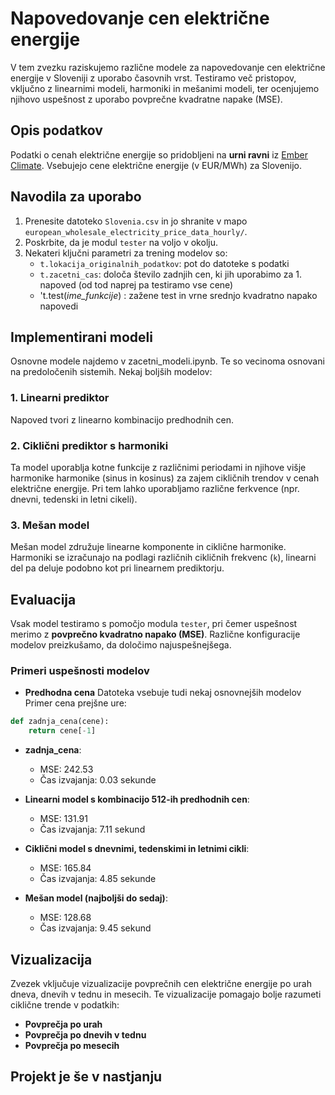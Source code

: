 # Napovedovanje cen električne energije

V tem zvezku raziskujemo različne modele za napovedovanje cen električne energije v Sloveniji z uporabo časovnih vrst. Testiramo več pristopov, vključno z linearnimi modeli, harmoniki in mešanimi modeli, ter ocenjujemo njihovo uspešnost z uporabo povprečne kvadratne napake (MSE).

## Opis podatkov

Podatki o cenah električne energije so pridobljeni na **urni ravni** iz [Ember Climate](https://ember-climate.org/data-catalogue/european-wholesale-electricity-price-data/). Vsebujejo cene električne energije (v EUR/MWh) za Slovenijo.

## Navodila za uporabo

1. Prenesite datoteko `Slovenia.csv` in jo shranite v mapo `european_wholesale_electricity_price_data_hourly/`.
2. Poskrbite, da je modul `tester` na voljo v okolju.
3. Nekateri ključni parametri za trening modelov so:
   - `t.lokacija_originalnih_podatkov`: pot do datoteke s podatki
   - `t.zacetni_cas`: določa število zadnjih cen, ki jih uporabimo za 1. napoved (od tod naprej pa testiramo vse cene)
   - 't.test(*ime_funkcije*) : zažene test in vrne srednjo kvadratno napako napovedi

## Implementirani modeli

Osnovne modele najdemo v zacetni_modeli.ipynb. Te so vecinoma osnovani na predoločenih sistemih. Nekaj boljših modelov:

### 1. Linearni prediktor
Napoved tvori z linearno kombinacijo predhodnih cen.

### 2. Ciklični prediktor s harmoniki
Ta model uporablja kotne funkcije z različnimi periodami in njihove višje harmonike harmonike (sinus in kosinus) za zajem cikličnih trendov v cenah električne energije. Pri tem lahko uporabljamo različne ferkvence (npr. dnevni, tedenski in letni cikeli).

### 3. Mešan model
Mešan model združuje linearne komponente in ciklične harmonike. Harmoniki se izračunajo na podlagi različnih cikličnih frekvenc (`k`), linearni del pa deluje podobno kot pri linearnem prediktorju.

## Evaluacija

Vsak model testiramo s pomočjo modula `tester`, pri čemer uspešnost merimo z **povprečno kvadratno napako (MSE)**. Različne konfiguracije modelov preizkušamo, da določimo najuspešnejšega.

### Primeri uspešnosti modelov

- **Predhodna cena**
Datoteka vsebuje tudi nekaj osnovnejših modelov Primer cena prejšne ure:

```python
def zadnja_cena(cene):
    return cene[-1]
```

- **zadnja_cena**:
  - MSE: 242.53
  - Čas izvajanja: 0.03 sekunde


- **Linearni model s kombinacijo 512-ih predhodnih cen**: 
  - MSE: 131.91
  - Čas izvajanja: 7.11 sekund

- **Ciklični model s dnevnimi, tedenskimi in letnimi cikli**: 
  - MSE: 165.84
  - Čas izvajanja: 4.85 sekunde

- **Mešan model (najboljši do sedaj)**: 
  - MSE: 128.68
  - Čas izvajanja: 9.45 sekund


## Vizualizacija

Zvezek vključuje vizualizacije povprečnih cen električne energije po urah dneva, dnevih v tednu in mesecih. Te vizualizacije pomagajo bolje razumeti ciklične trende v podatkih:

- **Povprečja po urah**
- **Povprečja po dnevih v tednu**
- **Povprečja po mesecih**

## Projekt je še v nastjanju
